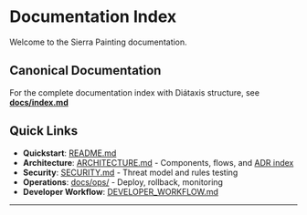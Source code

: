 # Documentation Index

Welcome to the Sierra Painting documentation.

## Canonical Documentation

For the complete documentation index with Diátaxis structure, see **[docs/index.md](./index.md)**

## Quick Links

- **Quickstart**: [README.md](../README.md)
- **Architecture**: [ARCHITECTURE.md](../ARCHITECTURE.md) - Components, flows, and [ADR index](./adrs/README.md)
- **Security**: [SECURITY.md](../SECURITY.md) - Threat model and rules testing
- **Operations**: [docs/ops/](./ops/) - Deploy, rollback, monitoring
- **Developer Workflow**: [DEVELOPER_WORKFLOW.md](./DEVELOPER_WORKFLOW.md)

---